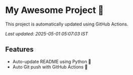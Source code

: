# My Awesome Project 🚀

This project is automatically updated using GitHub Actions.

_Last updated: 2025-05-01 05:07:03 IST_

## Features
- Auto-update README using Python 🐍
- Auto Git push with GitHub Actions 🤖

